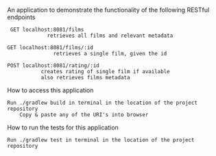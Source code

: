 <p>An application to demonstrate the functionality of the following RESTful endpoints</p>
      <pre><code> GET localhost:8081/films
             retrieves all films and relevant metadata</code></pre>	
       <pre><code>GET localhost:8081/films/:id
               retrieves a single film, given the id</code></pre>	
       <pre><code>POST localhost:8081/rating/:id
	       creates rating of single film if available
	       also retrieves films metadata</code></pre> 
<p>How to access this application </p>
    <pre><code>Run ./gradlew build in terminal in the location of the project repository
    Copy & paste any of the URI's into browser</code></pre>
<p>How to run the tests for this application </p>
    <pre><code>Run ./gradlew test in terminal in the location of the project repository</code></pre> 
